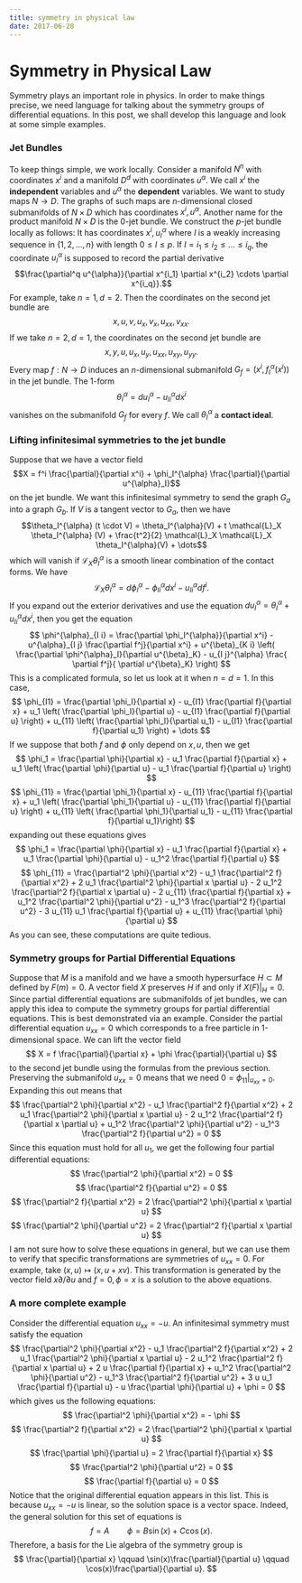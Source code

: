 ```yaml
---
title: symmetry in physical law
date: 2017-06-28
---
```


# Symmetry in Physical Law

Symmetry plays an important role in physics. In order to make things precise, we need language for talking about the symmetry groups of differential equations. In this post, we shall develop this language and look at some simple examples.


### Jet Bundles

To keep things simple, we work locally. Consider a manifold $N^n$ with coordinates $x^i$ and a manifold $D^d$ with coordinates $u^{\alpha}$. We call $x^i$ the **independent** variables and $u^{\alpha}$ the **dependent** variables. We want to study maps $N \to D$. The graphs of such maps are $n$-dimensional closed submanifolds of $N \times D$ which has coordinates $x^i,u^{\alpha}$. Another name for the product manifold $N \times D$ is the $0$-jet bundle. We construct the $p$-jet bundle locally as follows: It has coordinates $x^i,u_I^{\alpha}$ where $I$ is a weakly increasing sequence in $\{1,2,\dots,n\}$ with length $0 \leq l \leq p$. If $I = i_1 \leq i_2 \leq \dots \leq i_q$, the coordinate $u_I^{\alpha}$ is supposed to record the partial derivative
$$\frac{\partial^q u^{\alpha}}{\partial x^{i_1} \partial x^{i_2} \cdots \partial x^{i_q}}.$$
For example, take $n = 1, d = 2$. Then the coordinates on the second jet bundle are $$x,u,v,u_x,v_x,u_{xx},v_{xx}.$$ If we take $n = 2, d = 1$, the coordinates on the second jet bundle are 
$$x,y,u,u_x,u_y,u_{xx},u_{xy},u_{yy}.$$
Every map $f : N \to D$ induces an $n$-dimensional submanifold $G_f = (x^i,f_I^{\alpha}(x^i))$ in the jet bundle. The $1$-form
$$\theta_I^{\alpha} = d u^{\alpha}_I - u^{\alpha}_{I i} d x^i$$
vanishes on the submanifold $G_f$ for every $f$. We call $\theta_I^{\alpha}$ a **contact ideal**.

### Lifting infinitesimal symmetries to the jet bundle

Suppose that we have a vector field
$$X = f^i \frac{\partial}{\partial x^i} + \phi_I^{\alpha} \frac{\partial}{\partial u^{\alpha}_I}$$
on the jet bundle. We want this infinitesimal symmetry to send the graph $G_a$ into a graph $G_b$. If $V$ is a tangent vector to $G_a$, then we have
$$\theta_I^{\alpha} (t \cdot V) = \theta_I^{\alpha}(V) + t \mathcal{L}_X \theta_I^{\alpha} (V) + \frac{t^2}{2} \mathcal{L}_X \mathcal{L}_X \theta_I^{\alpha}(V) + \dots$$
which will vanish if $\mathcal{L}_X \theta_I^{\alpha}$ is a smooth linear combination of the contact forms. We have
$$\mathcal{L}_X \theta_I^{\alpha} = d \phi_I^{\alpha} - \phi^{\alpha}_{I i} d x^i - u^{\alpha}_{I i} d f^i.$$
If you expand out the exterior derivatives and use the equation $du_I^{\alpha} = \theta_I^{\alpha} + u_{I i}^{\alpha} dx^i$, then you get the equation
$$
\phi^{\alpha}_{I i} = \frac{\partial \phi_I^{\alpha}}{\partial x^i} - u^{\alpha}_{I j} \frac{\partial f^j}{\partial x^i} + u^{\beta}_{K i} \left( \frac{\partial \phi^{\alpha}_I}{\partial u^{\beta}_K} - u_{I j}^{\alpha} \frac{ \partial f^j}{ \partial u^{\beta}_K} \right)
$$
This is a complicated formula, so let us look at it when $n = d = 1$. In this case,
$$
\phi_{I1} = \frac{\partial \phi_I}{\partial x} - u_{I1} \frac{\partial f}{\partial x} + u_1 \left( \frac{\partial \phi_I}{\partial u} - u_{I1} \frac{\partial f}{\partial u} \right) + u_{11} \left( \frac{\partial \phi_I}{\partial u_1} - u_{I1} \frac{\partial f}{\partial u_1} \right) + \dots
$$
If we suppose that both $f$ and $\phi$ only depend on $x,u$, then we get
$$
\phi_1 = \frac{\partial \phi}{\partial x} - u_1 \frac{\partial f}{\partial x} + u_1 \left( \frac{\partial \phi}{\partial u} - u_1 \frac{\partial f}{\partial u} \right)
$$
$$
\phi_{11} = \frac{\partial \phi_1}{\partial x} - u_{11} \frac{\partial f}{\partial x} + u_1 \left( \frac{\partial \phi_1}{\partial u} - u_{11} \frac{\partial f}{\partial u} \right) + u_{11} \left( \frac{\partial \phi_1}{\partial u_1} - u_{11} \frac{\partial f}{\partial u_1}\right)
$$
expanding out these equations gives
$$
\phi_1 = \frac{\partial \phi}{\partial x} - u_1 \frac{\partial f}{\partial x} + u_1 \frac{\partial \phi}{\partial u} - u_1^2 \frac{\partial f}{\partial u}
$$
$$
\phi_{11} = \frac{\partial^2 \phi}{\partial x^2} - u_1 \frac{\partial^2 f}{\partial x^2} + 2 u_1 \frac{\partial^2 \phi}{\partial x \partial u} - 2 u_1^2 \frac{\partial^2 f}{\partial x \partial u} - 2 u_{11} \frac{\partial f}{\partial x} + u_1^2 \frac{\partial^2 \phi}{\partial u^2} - u_1^3 \frac{\partial^2 f}{\partial u^2} - 3 u_{11} u_1 \frac{\partial f}{\partial u} + u_{11} \frac{\partial \phi}{\partial u}
$$
As you can see, these computations are quite tedious.

### Symmetry groups for Partial Differential Equations

Suppose that $M$ is a manifold and we have a smooth hypersurface $H \subset M$ defined by $F(m) = 0$. A vector field $X$ preserves $H$ if and only if $X(F) \lvert_H = 0$. Since partial differential equations are submanifolds of jet bundles, we can apply this idea to compute the symmetry groups for partial differential equations. This is best demonstrated via an example. Consider the partial differential equation $u_{xx} = 0$ which corresponds to a free particle in 1-dimensional space. We can lift the vector field
$$
X = f \frac{\partial}{\partial x} + \phi \frac{\partial}{\partial u}
$$
to the second jet bundle using the formulas from the previous section. Preserving the submanifold $u_{xx} = 0$ means that we need $0 = \phi_{11} \lvert_{u_{xx} = 0}$. Expanding this out means that
$$
\frac{\partial^2 \phi}{\partial x^2} - u_1 \frac{\partial^2 f}{\partial x^2} + 2 u_1 \frac{\partial^2 \phi}{\partial x \partial u} - 2 u_1^2 \frac{\partial^2 f}{\partial x \partial u}  + u_1^2 \frac{\partial^2 \phi}{\partial u^2} - u_1^3 \frac{\partial^2 f}{\partial u^2} = 0
$$
Since this equation must hold for all $u_1$, we get the following four partial differential equations:
$$
\frac{\partial^2 \phi}{\partial x^2} = 0
$$
$$
\frac{\partial^2 f}{\partial u^2} = 0
$$
$$
\frac{\partial^2 f}{\partial x^2} = 2 \frac{\partial^2 \phi}{\partial x \partial u}
$$
$$
\frac{\partial^2 \phi}{\partial u^2} = 2 \frac{\partial^2 f}{\partial x \partial u}
$$
I am not sure how to solve these equations in general, but we can use them to verify that specific transformations are symmetries of $u_{xx} = 0$. For example, take $(x,u) \mapsto (x,u + xv)$. This transformation is generated by the vector field $x \partial / \partial u$ and $f = 0, \phi = x$ is a solution to the above equations.

### A more complete example

Consider the differential equation $u_{xx} = - u$. An infinitesimal symmetry must satisfy the equation
$$
\frac{\partial^2 \phi}{\partial x^2} - u_1 \frac{\partial^2 f}{\partial x^2} + 2 u_1 \frac{\partial^2 \phi}{\partial x \partial u} - 2 u_1^2 \frac{\partial^2 f}{\partial x \partial u} + 2 u \frac{\partial f}{\partial x} + u_1^2 \frac{\partial^2 \phi}{\partial u^2} - u_1^3 \frac{\partial^2 f}{\partial u^2} + 3 u u_1 \frac{\partial f}{\partial u} - u \frac{\partial \phi}{\partial u} + \phi = 0
$$
which gives us the following equations:
$$
\frac{\partial^2 \phi}{\partial x^2} = - \phi
$$
$$
\frac{\partial^2 f}{\partial x^2} = 2 \frac{\partial^2 \phi}{\partial x \partial u}
$$
$$
\frac{\partial \phi}{\partial u} = 2 \frac{\partial f}{\partial x}
$$
$$
\frac{\partial^2 \phi}{\partial u^2} = 0
$$
$$
\frac{\partial f}{\partial u} = 0
$$
Notice that the original differential equation appears in this list. This is because $u_{xx} = - u$ is linear, so the solution space is a vector space. Indeed, the general solution for this set of equations is
$$
f = A \qquad \phi = B \sin(x) + C \cos(x).
$$
Therefore, a basis for the Lie algebra of the symmetry group is
$$
\frac{\partial}{\partial x} \qquad \sin(x)\frac{\partial}{\partial u} \qquad \cos(x)\frac{\partial}{\partial u}.
$$
